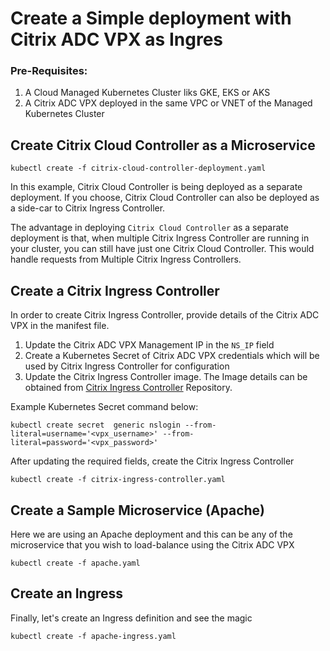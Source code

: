 # Create a Simple deployment with Citrix ADC VPX as Ingres

### Pre-Requisites:

1. A Cloud Managed Kubernetes Cluster liks GKE, EKS or AKS
2. A Citrix ADC VPX deployed in the same VPC or VNET of the Managed Kubernetes Cluster

## Create Citrix Cloud Controller as a Microservice

```
kubectl create -f citrix-cloud-controller-deployment.yaml
```

In this example, Citrix Cloud Controller is being deployed as a separate deployment. If you choose, Citrix Cloud Controller can also be deployed as a side-car to Citrix Ingress Controller.

The advantage in deploying `Citrix Cloud Controller` as a separate deployment is that, when multiple Citrix Ingress Controller are running in your cluster, you can still have just one Citrix Cloud Controller. This would handle requests from Multiple Citrix Ingress Controllers.

## Create a Citrix Ingress Controller

In order to create Citrix Ingress Controller, provide details of the Citrix ADC VPX in the manifest file.

1. Update the Citrix ADC VPX Management IP in the `NS_IP` field
2. Create a Kubernetes Secret of Citrix ADC VPX credentials which will be used by Citrix Ingress Controller for configuration
3. Update the Citrix Ingress Controller image. The Image details can be obtained from [Citrix Ingress Controller](https://github.com/citrix/citrix-k8s-ingress-controller/tree/master/deployment) Repository.

Example Kubernetes Secret command below:

```
kubectl create secret  generic nslogin --from-literal=username='<vpx_username>' --from-literal=password='<vpx_password>'
```

After updating the required fields, create the Citrix Ingress Controller

```
kubectl create -f citrix-ingress-controller.yaml
```

## Create a Sample Microservice (Apache)

Here we are using an Apache deployment and this can be any of the microservice that you wish to load-balance using the Citrix ADC VPX

```
kubectl create -f apache.yaml
```

## Create an Ingress

Finally, let's create an Ingress definition and see the magic

```
kubectl create -f apache-ingress.yaml
```
